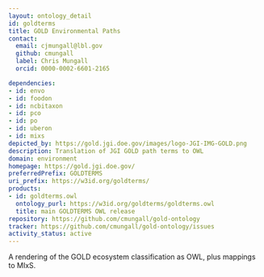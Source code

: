```yaml
---
layout: ontology_detail
id: goldterms
title: GOLD Environmental Paths
contact:
  email: cjmungall@lbl.gov
  github: cmungall
  label: Chris Mungall
  orcid: 0000-0002-6601-2165

dependencies:
- id: envo
- id: foodon
- id: ncbitaxon
- id: pco
- id: po
- id: uberon
- id: mixs
depicted_by: https://gold.jgi.doe.gov/images/logo-JGI-IMG-GOLD.png
description: Translation of JGI GOLD path terms to OWL
domain: environment
homepage: https://gold.jgi.doe.gov/
preferredPrefix: GOLDTERMS
uri_prefix: https://w3id.org/goldterms/
products:
- id: goldterms.owl
  ontology_purl: https://w3id.org/goldterms/goldterms.owl
  title: main GOLDTERMS OWL release
repository: https://github.com/cmungall/gold-ontology
tracker: https://github.com/cmungall/gold-ontology/issues
activity_status: active
---
```


A rendering of the GOLD ecosystem classification as OWL, plus mappings to MIxS.
